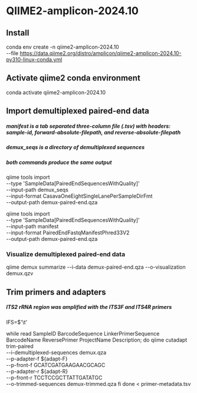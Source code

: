 # QIIME2-amplicon-2024.10

## Install
conda env create -n qiime2-amplicon-2024.10 \
  --file https://data.qiime2.org/distro/amplicon/qiime2-amplicon-2024.10-py310-linux-conda.yml

## Activate qiime2 conda environment
conda activate qiime2-amplicon-2024.10

## Import demultiplexed paired-end data
##### manifest is a tab separated three-column file (.tsv) with headers: sample-id, forward-absolute-filepath, and reverse-absolute-filepath
##### demux_seqs is a directory of demultiplexed sequences
##### both commands produce the same output
qiime tools import \
  --type 'SampleData[PairedEndSequencesWithQuality]' \
  --input-path  demux_seqs \
  --input-format CasavaOneEightSingleLanePerSampleDirFmt \
  --output-path demux-paired-end.qza

qiime tools import \
  --type 'SampleData[PairedEndSequencesWithQuality]' \
  --input-path manifest \
  --input-format PairedEndFastqManifestPhred33V2 \
  --output-path demux-paired-end.qza 
  
### Visualize demultiplexed paired-end data
  qiime demux summarize --i-data demux-paired-end.qza --o-visualization demux.qzv

## Trim primers and adapters
##### ITS2 rRNA region was amplified with the ITS3F and ITS4R primers

IFS=$'\t'

while read SampleID BarcodeSequence LinkerPrimerSequence BarcodeName ReversePrimer ProjectName Description; do
  qiime cutadapt trim-paired \
  --i-demultiplexed-sequences demux.qza \
  --p-adapter-f ${adapt-F} \
  --p-front-f GCATCGATGAAGAACGCAGC \
  --p-adapter-r ${adapt-R} \
  --p-front-r TCCTCCGCTTATTGATATGC \
  --o-trimmed-sequences demux-trimmed.qza
  fi
done < primer-metadata.tsv
